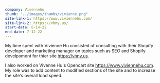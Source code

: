 ```yaml
---
company: Vivennehu
thumb: "../images/thumbs/vivienne.png"
site-link-1: https://www.viviennehu.com/
site-link-2: https://vhny.us/
start-date: 6-14-22
end-date: 7-12-22
---
```


My time spent with Vivienne Hu consisted of consulting with their Shopify developer and marketing manager on topics such as SEO and Shopify develpoment for thier site https://vhny.us.

I also worked on Vivenne Hu's Opencart site https://www.viviennehu.com. My role was to add content to modified sections of the site and to increase the site's overall load speed.